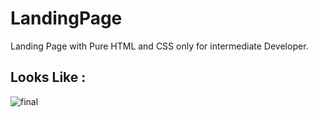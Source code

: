 # LandingPage
Landing Page with Pure HTML and CSS only for intermediate Developer.

## Looks Like :

![final](https://user-images.githubusercontent.com/87481819/197349663-67c2ceea-f3c5-49df-b538-e8795194bbe3.png)
